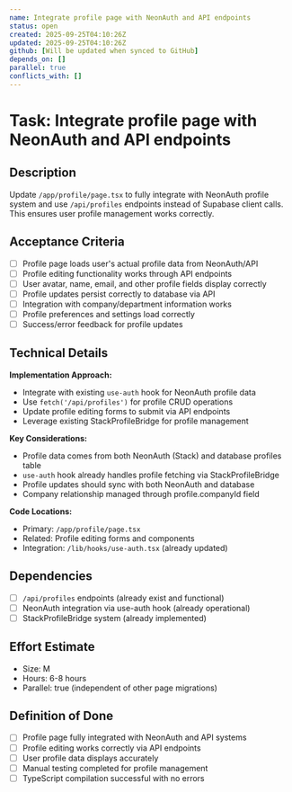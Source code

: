```yaml
---
name: Integrate profile page with NeonAuth and API endpoints
status: open
created: 2025-09-25T04:10:26Z
updated: 2025-09-25T04:10:26Z
github: [Will be updated when synced to GitHub]
depends_on: []
parallel: true
conflicts_with: []
---
```


# Task: Integrate profile page with NeonAuth and API endpoints

## Description
Update `/app/profile/page.tsx` to fully integrate with NeonAuth profile system and use `/api/profiles` endpoints instead of Supabase client calls. This ensures user profile management works correctly.

## Acceptance Criteria
- [ ] Profile page loads user's actual profile data from NeonAuth/API
- [ ] Profile editing functionality works through API endpoints
- [ ] User avatar, name, email, and other profile fields display correctly
- [ ] Profile updates persist correctly to database via API
- [ ] Integration with company/department information works
- [ ] Profile preferences and settings load correctly
- [ ] Success/error feedback for profile updates

## Technical Details
**Implementation Approach:**
- Integrate with existing `use-auth` hook for NeonAuth profile data
- Use `fetch('/api/profiles')` for profile CRUD operations
- Update profile editing forms to submit via API endpoints
- Leverage existing StackProfileBridge for profile management

**Key Considerations:**
- Profile data comes from both NeonAuth (Stack) and database profiles table
- `use-auth` hook already handles profile fetching via StackProfileBridge
- Profile updates should sync with both NeonAuth and database
- Company relationship managed through profile.companyId field

**Code Locations:**
- Primary: `/app/profile/page.tsx`
- Related: Profile editing forms and components
- Integration: `/lib/hooks/use-auth.tsx` (already updated)

## Dependencies
- [ ] `/api/profiles` endpoints (already exist and functional)
- [ ] NeonAuth integration via use-auth hook (already operational)
- [ ] StackProfileBridge system (already implemented)

## Effort Estimate
- Size: M
- Hours: 6-8 hours
- Parallel: true (independent of other page migrations)

## Definition of Done
- [ ] Profile page fully integrated with NeonAuth and API systems
- [ ] Profile editing works correctly via API endpoints
- [ ] User profile data displays accurately
- [ ] Manual testing completed for profile management
- [ ] TypeScript compilation successful with no errors